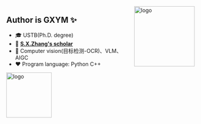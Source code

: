 <!--
**GXYM/GXYM** is a ✨ _special_ ✨ repository because its `README.md` (this file) appears on your GitHub profile.

Here are some ideas to get you started:

- 🔭 I’m currently working on ...
- 🌱 I’m currently learning ...
- 👯 I’m looking to collaborate on ...
- 🤔 I’m looking for help with ...
- 💬 Ask me about ...
- 📫 How to reach me: ...
- 😄 Pronouns: ...
- ⚡ Fun fact: ...
- 用于显示编程语言比例
- [![Top Langs](https://github-readme-stats.vercel.app/api/top-langs/?username=GXYM&layout=compact)](https://github.com/GXYM/github-readme-stats)
- 黑色背景显示stars
- ![leilei's github stats](https://github-readme-stats.vercel.app/api?username=GXYM&show_icons=true&theme=radical)
- ![leilei's github stats](https://github-readme-stats.vercel.app/api?username=GXYM&show_icons=true)
-->

<img src="https://github-readme-stats.vercel.app/api?username=GXYM&show_icons=true" alt="logo" height="160" align="right" style="margin: 5px; margin-bottom: 20px;" /> 


## Author is GXYM ✨
- 🎓 USTB(Ph.D. degree)
- 📖 [**S.X.Zhang's scholar**](https://scholar.google.com/citations?user=N8jMnXEAAAAJ&hl=en)
- 🔭 Computer vision(目标检测-OCR)、VLM、AIGC
- ❤  Program language: Python C++

<img src="https://github-profile-trophy.vercel.app/?username=GXYM&row=1&theme=flat" alt="logo" height="120" align="center" style="margin: auto; margin-bottom: 20px;" />  
